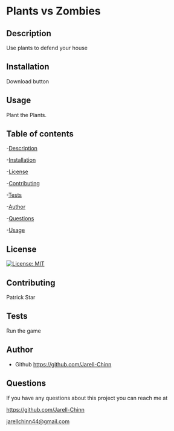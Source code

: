  # Plants vs Zombies

  ## Description

   Use plants to defend your house

  ## Installation

   Download button

  ## Usage 

   Plant the Plants.

   ## Table of contents

   -[Description](#description)
   
   -[Installation](#installation)
   
   -[License](#license)
   
   -[Contributing](#contributing)
   
   -[Tests](#tests)
   
   -[Author](#author)
   
   -[Questions](#questions)
   
   -[Usage](#usage)
   

  ## License

  [![License: MIT](https://img.shields.io/badge/License-MIT-yellow.svg)](https://opensource.org/licenses/MIT)

  ## Contributing

  Patrick Star

  ## Tests

  Run the game

  ## Author

  - Github https://github.com/Jarell-Chinn 

  ## Questions
  If you have any questions about this project you can reach me at

  https://github.com/Jarell-Chinn
  
  jarellchinn44@gmail.com
  
  